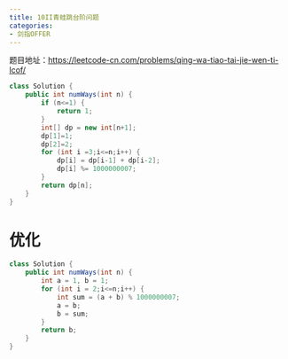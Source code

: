 ```yaml
---
title: 10II青蛙跳台阶问题
categories: 
- 剑指OFFER
---
```


题目地址：https://leetcode-cn.com/problems/qing-wa-tiao-tai-jie-wen-ti-lcof/

```java
class Solution {
    public int numWays(int n) {
        if (n<=1) {
            return 1;
        }
        int[] dp = new int[n+1];
        dp[1]=1;
        dp[2]=2;
        for (int i =3;i<=n;i++) {
            dp[i] = dp[i-1] + dp[i-2];
            dp[i] %= 1000000007;
        }
        return dp[n];
    }
}
```

# 优化

```java
class Solution {
    public int numWays(int n) {
        int a = 1, b = 1;
        for (int i = 2;i<=n;i++) {
            int sum = (a + b) % 1000000007;
            a = b;
            b = sum;
        }
        return b;
    }
}
```